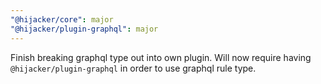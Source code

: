 ```yaml
---
"@hijacker/core": major
"@hijacker/plugin-graphql": major
---
```


Finish breaking graphql type out into own plugin. Will now require having `@hijacker/plugin-graphql` in order to use graphql rule type.
